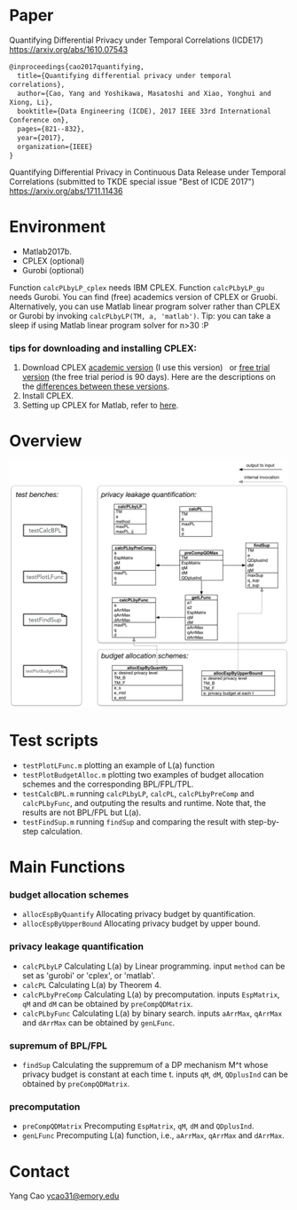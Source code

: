 # Paper

Quantifying Differential Privacy under Temporal Correlations (ICDE17) 
https://arxiv.org/abs/1610.07543

    @inproceedings{cao2017quantifying,
      title={Quantifying differential privacy under temporal correlations},
      author={Cao, Yang and Yoshikawa, Masatoshi and Xiao, Yonghui and Xiong, Li},
      booktitle={Data Engineering (ICDE), 2017 IEEE 33rd International Conference on},
      pages={821--832},
      year={2017},
      organization={IEEE}
    }


Quantifying Differential Privacy in Continuous Data Release under Temporal Correlations (submitted to TKDE special issue "Best of ICDE 2017") https://arxiv.org/abs/1711.11436

# Environment
- Matlab2017b.
- CPLEX (optional)
- Gurobi (optional)

Function `calcPLbyLP_cplex` needs IBM CPLEX. Function `calcPLbyLP_gu` needs Gurobi.
You can find (free) academics version of CPLEX or Gruobi.
Alternatively, you can use Matlab linear program solver rather than CPLEX or Gurobi by invoking `calcPLbyLP(TM, a, 'matlab')`. Tip: you can take a sleep if using Matlab linear program solver for n>30 :P

### tips for downloading and installing CPLEX:
1. Download CPLEX [academic version](https://developer.ibm.com/docloud/blog/2016/11/24/cos-12-7-ai/) (I use this version)   or [free trial version](https://www.ibm.com/developerworks/downloads/ws/ilogcplex/#) (the free trial period is 90 days).  Here are the descriptions on the [differences between these versions](https://www-01.ibm.com/software/websphere/products/optimization/cplex-studio-community-edition/). 
2. Install CPLEX. 
3. Setting up CPLEX for Matlab, refer to [here](https://www.ibm.com/support/knowledgecenter/SSSA5P_12.7.1/ilog.odms.cplex.help/CPLEX/MATLAB/topics/gs_install.html).

# Overview
![alt overview](/TPL_uml.png)

# Test scripts

- `testPlotLFunc.m` plotting an example of L(a) function
- `testPlotBudgetAlloc.m` plotting two examples of budget allocation schemes and the corresponding BPL/FPL/TPL.
- `testCalcBPL.m` running `calcPLbyLP`, `calcPL`, `calcPLbyPreComp` and `calcPLbyFunc`, and outputing the results and runtime. Note that, the results are not BPL/FPL but L(a).
- `testFindSup.m` running `findSup` and comparing the result with step-by-step calculation.
 
# Main Functions

### budget allocation schemes
- `allocEspByQuantify` Allocating privacy budget by quantification.
- `allocEspByUpperBound` Allocating privacy budget by upper bound.

### privacy leakage quantification
- `calcPLbyLP` Calculating L(a) by Linear programming. input `method` can be set as 'gurobi' or 'cplex', or 'matlab'.
- `calcPL` Calculating L(a) by Theorem 4.
- `calcPLbyPreComp` Calculating L(a) by precomputation. inputs `EspMatrix`, `qM` and `dM` can be obtained by `preCompQDMatrix`.
- `calcPLbyFunc` Calculating L(a) by binary search. inputs `aArrMax`, `qArrMax` and `dArrMax` can be obtained by `genLFunc`.
 
### supremum of BPL/FPL
- `findSup` Calculating the suppremum of a DP mechanism M^t whose privacy budget is constant at each time t. inputs `qM`, `dM`, `QDplusInd` can be obtained by `preCompQDMatrix`.

### precomputation
- `preCompQDMatrix` Precomputing `EspMatrix`, `qM`, `dM` and `QDplusInd`.
- `genLFunc` Precomputing L(a) function, i.e., `aArrMax`, `qArrMax` and `dArrMax`.


# Contact

Yang Cao 
ycao31@emory.edu

